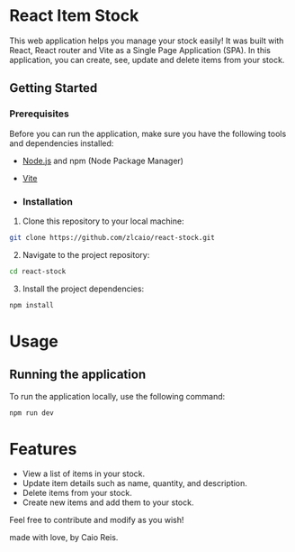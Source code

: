 # React Item Stock

This web application helps you manage your stock easily! It was built with React, React router and Vite as a Single Page Application (SPA). In this application, you can create, see, update and delete items from your stock.

## Getting Started

### Prerequisites

Before you can run the application, make sure you have the following tools and dependencies installed:

- [Node.js](https://nodejs.org/) and npm (Node Package Manager)
- [Vite](https://vitejs.dev/)

- ### Installation

1. Clone this repository to your local machine:

```bash
git clone https://github.com/zlcaio/react-stock.git
```

2. Navigate to the project repository:

```bash
cd react-stock
```

3. Install the project dependencies:

```bash
npm install
```

# Usage
## Running the application
To run the application locally, use the following command:

```bash
npm run dev
```

# Features
- View a list of items in your stock.
- Update item details such as name, quantity, and description.
- Delete items from your stock.
- Create new items and add them to your stock.


Feel free to contribute and modify as you wish!

made with love, by Caio Reis.











